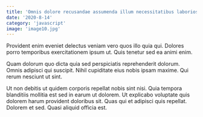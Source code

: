 ```yaml
---
title: 'Omnis dolore recusandae assumenda illum necessitatibus laboriosam.'
date: '2020-8-14'
category: 'javascript'
image: 'image10.jpg'
---
```


Provident enim eveniet delectus veniam vero quos illo quia qui. Dolores porro temporibus exercitationem ipsum ut. Quis tenetur sed ea animi enim.
 Quam dolorum quo dicta quia sed perspiciatis reprehenderit dolorum. Omnis adipisci qui suscipit. Nihil cupiditate eius nobis ipsam maxime. Qui rerum nesciunt ut sint.
 Ut non debitis ut quidem corporis repellat nobis sint nisi. Quia tempora blanditiis mollitia est sed in earum ut dolorem. Ut explicabo voluptate quis dolorem harum provident doloribus sit. Quas qui et adipisci quis repellat. Dolorem et sed. Quasi aliquid officia est.
